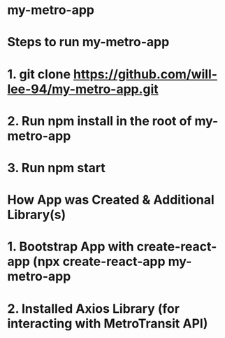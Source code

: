 # my-metro-app

# Steps to run my-metro-app

# 1. git clone https://github.com/will-lee-94/my-metro-app.git

# 2. Run npm install in the root of my-metro-app

# 3. Run npm start













# How App was Created & Additional Library(s)

# 1. Bootstrap App with create-react-app (npx create-react-app my-metro-app

# 2. Installed Axios Library (for interacting with MetroTransit API)
